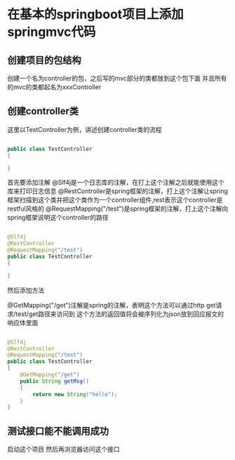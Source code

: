 # 在基本的springboot项目上添加springmvc代码

## 创建项目的包结构

创建一个名为controller的包，之后写的mvc部分的类都放到这个包下面
并且所有的mvc的类都起名为xxxController

## 创建controller类

这里以TestController为例，讲述创建controller类的流程

```java

public class TestController
{

}
```

首先要添加注解
@Slf4j是一个日志库的注解，在打上这个注解之后就能使用这个库来打印日志信息
@RestController是spring框架的注解，打上这个注解让spring框架扫描到这个类并把这个类作为一个controller组件,rest表示这个controller是restful风格的
@RequestMapping("/test")是spring框架的注解，打上这个注解向spring框架说明这个controller的路径

```java

@Slf4j
@RestController
@RequestMapping("/test")
public class TestController
{

}
```


然后添加方法

@GetMapping("/get")注解是spring的注解，表明这个方法可以通过http get请求/test/get路径来访问到
这个方法的返回值将会被序列化为json放到回应报文的响应体里面

```java

@Slf4j
@RestController
@RequestMapping("/test")
public class TestController
{
    @GetMapping("/get")
    public String getMsg()
    {
        return new String("hello");
    }
}
```

## 测试接口能不能调用成功

启动这个项目
然后再浏览器访问这个接口